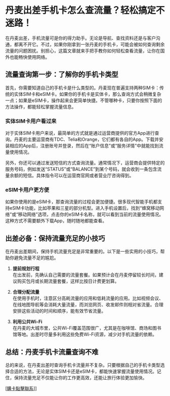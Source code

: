 # 丹麦出差手机卡怎么查流量？轻松搞定不迷路！

在丹麦出差，手机流量可是你的得力助手。无论是导航、查找资料还是与客户沟通，都离不开它。不过，如果你刚拿到一张丹麦的手机卡，可能会被如何查询剩余流量的问题困扰。别担心，这篇文章就来手把手教你如何轻松查看流量，让你在国外也能畅快使用网络。

## 流量查询第一步：了解你的手机卡类型

首先，你需要知道自己的手机卡是什么类型的。丹麦现在普遍支持两种SIM卡：传统的实体SIM卡和eSIM卡。如果你的手机卡是实体卡，那么查询方式会稍微复杂一点；如果是eSIM卡，操作起来会更简单快捷。不管哪种卡，只要你按照下面的方法操作，都能轻松掌握流量信息。

### 实体SIM卡用户看过来

对于实体SIM卡用户来说，最简单的方式就是通过运营商提供的官方App进行查询。丹麦的主要运营商有TDC、Telia和Orange，它们都有各自的App。下载并安装相应的App后，注册账号并登录，然后在“账户信息”或“服务详情”中就能找到流量使用情况。

另外，你还可以通过发送短信的方式查询流量。通常情况下，运营商会提供特定的服务号码，例如发送“STATUS”或“BALANCE”到某个号码，就会收到一条包含流量余额的短信。具体指令可以在运营商官网或者营业厅咨询得到。

### eSIM卡用户更方便

如果你使用的是eSIM卡，那查询流量的过程会更加便捷。很多现代智能手机都支持eSIM卡功能，比如苹果和三星的部分机型。进入手机设置后，找到“蜂窝移动网络”或“移动网络”选项，点击你的eSIM卡名称，就可以看到当前的流量使用情况。这种方式不需要额外下载App，随时随地都能查看。

## 出差必备：保持流量充足的小技巧

在丹麦出差期间，保持手机流量充足是非常重要的。以下是一些实用的小技巧，帮助你避免流量不足的尴尬。

1. **提前规划行程**  
   在出发前，先确认自己需要的流量套餐。如果预计会在丹麦停留较长时间，建议购买包月或长期流量套餐，这样比按日计费更划算。

2. **合理分配流量**  
   在使用手机时，注意区分高耗流量的应用和低耗流量的应用。比如视频会议、在线地图导航等会消耗大量流量，而浏览网页、收发邮件则相对省流量。合理安排这些活动的时间和顺序，能有效节省流量。

3. **利用公共Wi-Fi**  
   在丹麦的大城市里，公共Wi-Fi覆盖范围很广，尤其是在咖啡馆、商场和图书馆等地。出差时尽量多利用这些免费Wi-Fi资源，减少对手机流量的依赖。

## 总结：丹麦手机卡流量查询不难

总的来说，在丹麦出差时查询手机卡流量并不复杂。只要根据自己的手机卡类型选择合适的方法，无论是实体SIM卡还是eSIM卡，都能快速掌握流量使用情况。记住，保持流量充足不仅能让你的工作更高效，还能让旅行体验更加愉快。

[[購卡點擊聯系](https://t.me/s/esim1088)]]